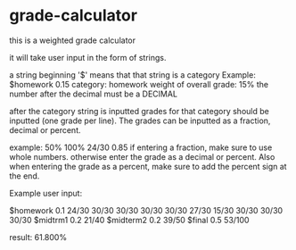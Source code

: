 # grade-calculator
this is a weighted grade calculator

it will take user input in the form of strings.

a string beginning '$' means that that string is a category
Example: $homework 0.15
    category: homework
    weight of overall grade: 15%
the number after the decimal must be a DECIMAL

after the category string is inputted grades for that category should be inputted (one grade per line).
The grades can be inputted as a fraction, decimal or percent. 

example: 50%
         100%
         24/30
         0.85
if entering a fraction, make sure to use whole numbers. otherwise enter the grade as a decimal or percent.
Also when entering the grade as a percent, make sure to add the percent sign at the end.

Example user input:

$homework 0.1
24/30
30/30
30/30
30/30
30/30
27/30
15/30
30/30
30/30
30/30
$midtrm1 0.2
21/40
$midterm2 0.2
39/50
$final 0.5
53/100

result: 61.800%

         


